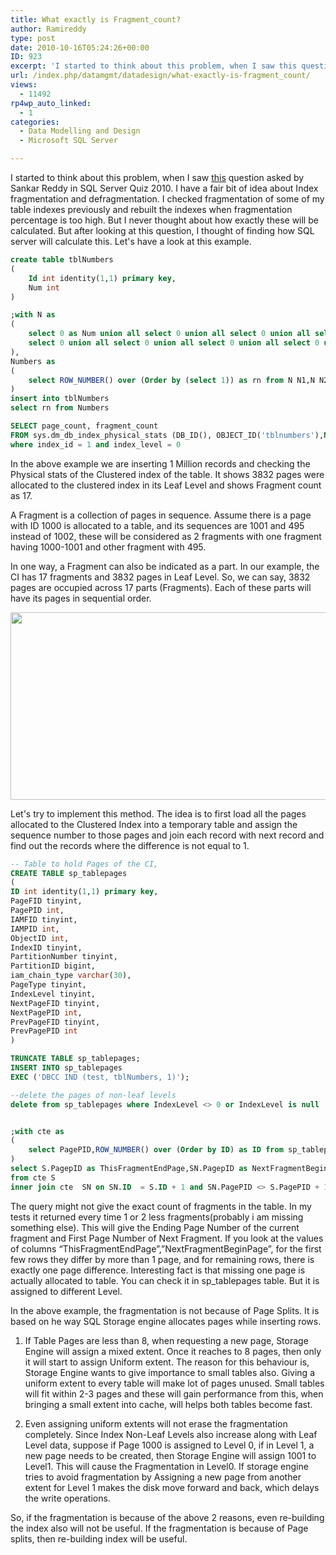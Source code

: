 ```yaml
---
title: What exactly is Fragment_count?
author: Ramireddy
type: post
date: 2010-10-16T05:24:26+00:00
ID: 923
excerpt: 'I started to think about this problem, when I saw this question asked by Sankar Reddy in SQL Server Quiz 2010. I have a fair bit of idea about Index fragmentation and defragmentation. I checked fragmentation of some of my table indexes previously and re&hellip;'
url: /index.php/datamgmt/datadesign/what-exactly-is-fragment_count/
views:
  - 11492
rp4wp_auto_linked:
  - 1
categories:
  - Data Modelling and Design
  - Microsoft SQL Server

---
```

I started to think about this problem, when I saw [this][1] question asked by Sankar Reddy in SQL Server Quiz 2010. I have a fair bit of idea about Index fragmentation and defragmentation. I checked fragmentation of some of my table indexes previously and rebuilt the indexes when fragmentation percentage is too high. But I never thought about how exactly these will be calculated. But after looking at this question, I thought of finding how SQL server will calculate this. Let's have a look at this example.

```sql
create table tblNumbers
(
	Id int identity(1,1) primary key,
	Num int
)

;with N as
(
	select 0 as Num union all select 0 union all select 0 union all select 0 union all select 0 union all
	select 0 union all select 0 union all select 0 union all select 0 union all select 0
),
Numbers as
(
	select ROW_NUMBER() over (Order by (select 1)) as rn from N N1,N N2,N N3,N N4,N N5, N N6
)
insert into tblNumbers
select rn from Numbers 

SELECT page_count, fragment_count
FROM sys.dm_db_index_physical_stats (DB_ID(), OBJECT_ID('tblnumbers'),NULL, NULL, 'detailed') 
where index_id = 1 and index_level = 0

```
In the above example we are inserting 1 Million records and checking the Physical stats of the Clustered index of the table. It shows 3832 pages were allocated to the clustered index in its Leaf Level and shows Fragment count as 17. 

A Fragment is a collection of pages in sequence. Assume there is a page with ID 1000 is allocated to a table, and its sequences are 1001 and 495 instead of 1002, these will be considered as 2 fragments with one fragment having 1000-1001 and other fragment with 495.

In one way, a Fragment can also be indicated as a part. In our example, the CI has 17 fragments and 3832 pages in Leaf Level. So, we can say, 3832 pages are occupied across 17 parts (Fragments). Each of these parts will have its pages in sequential order. 

<div class="image_block">
  <img src="/wp-content/uploads/blogs/DataMgmt/Fragments.jpg" alt="" title="" width="900" height="300" />
</div>

Let's try to implement this method. The idea is to first load all the pages allocated to the Clustered Index into a temporary table and assign the sequence number to those pages and join each record with next record and find out the records where the difference is not equal to 1.

```sql
-- Table to hold Pages of the CI,
CREATE TABLE sp_tablepages
(
ID int identity(1,1) primary key,
PageFID tinyint,
PagePID int,
IAMFID tinyint,
IAMPID int,
ObjectID int,
IndexID tinyint,
PartitionNumber tinyint,
PartitionID bigint,
iam_chain_type varchar(30),
PageType tinyint,
IndexLevel tinyint,
NextPageFID tinyint,
NextPagePID int,
PrevPageFID tinyint,
PrevPagePID int
)

TRUNCATE TABLE sp_tablepages;
INSERT INTO sp_tablepages
EXEC ('DBCC IND (test, tblNumbers, 1)');  

--delete the pages of non-leaf levels
delete from sp_tablepages where IndexLevel <> 0 or IndexLevel is null


;with cte as
(
	select PagePID,ROW_NUMBER() over (Order by ID) as ID from sp_tablepages
)
select S.PagepID as ThisFragmentEndPage,SN.PagepID as NextFragmentBeginPage
from cte S
inner join cte  SN on SN.ID  = S.ID + 1 and SN.PagePID <> S.PagePID + 1


```
The query might not give the exact count of fragments in the table. In my tests it returned every time 1 or 2 less fragments(probably i am missing something else). This will give the Ending Page Number of the current fragment and First Page Number of Next Fragment. If you look at the values of columns “ThisFragmentEndPage”,”NextFragmentBeginPage”, for the first few rows they differ by more than 1 page, and for remaining rows, there is exactly one page difference. Interesting fact is that missing one page is actually allocated to table. You can check it in sp_tablepages table. But it is assigned to different Level. 

In the above example, the fragmentation is not because of Page Splits. It is based on he way SQL Storage engine allocates pages while inserting rows.

1. If Table Pages are less than 8, when requesting a new page, Storage Engine will assign a mixed extent. Once it reaches to 8 pages, then only it will start to assign Uniform extent. The reason for this behaviour is, Storage Engine wants to give importance to small tables also. Giving a uniform extent to every table will make lot of pages unused. Small tables will fit within 2-3 pages and these will gain performance from this, when bringing a small extent into cache, will helps both tables become fast. 

2. Even assigning uniform extents will not erase the fragmentation completely. Since Index Non-Leaf Levels also increase along with Leaf Level data, suppose if Page 1000 is assigned to Level 0, if in Level 1, a new page needs to be created, then Storage Engine will assign 1001 to Level1. This will cause the Fragmentation in Level0. If storage engine tries to avoid fragmentation by Assigning a new page from another extent for Level 1 makes the disk move forward and back, which delays the write operations. 

So, if the fragmentation is because of the above 2 reasons, even re-building the index also will not be useful. If the fragmentation is because of Page splits, then re-building index will be useful.

 [1]: http://beyondrelational.com/quiz/SQLServer/General/2010/questions/sqlserver-quiz-general-2010-Sankar-Reddy-What-is-the-reason-for-high-index-fragmentation-even-after-rebuilding-the-clustered-index-sometimes.aspx